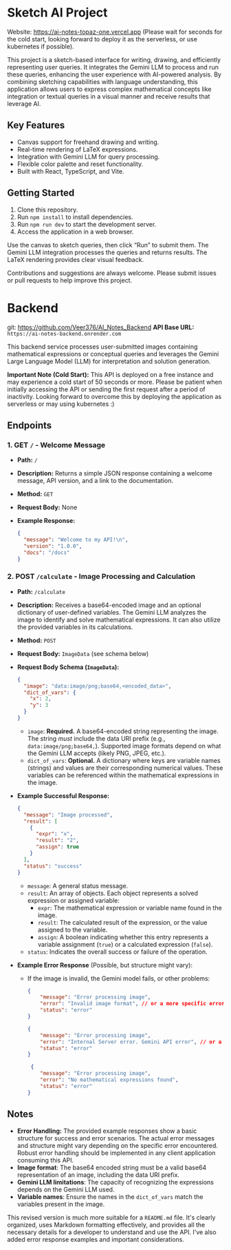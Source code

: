 # Sketch AI Project
Website: https://ai-notes-topaz-one.vercel.app (Please wait for seconds for the cold start, looking forward to deploy it as the serverless, or use kubernetes if possible).

This project is a sketch-based interface for writing, drawing, and efficiently representing user queries. It integrates the Gemini LLM to process and run these queries, enhancing the user experience with AI-powered analysis. By combining sketching capabilities with language understanding, this application allows users to express complex mathematical concepts like integration or textual queries in a visual manner and receive results that leverage AI.

## Key Features
- Canvas support for freehand drawing and writing.  
- Real-time rendering of LaTeX expressions.  
- Integration with Gemini LLM for query processing.  
- Flexible color palette and reset functionality.  
- Built with React, TypeScript, and Vite.  

## Getting Started
1. Clone this repository.  
2. Run `npm install` to install dependencies.  
3. Run `npm run dev` to start the development server.  
4. Access the application in a web browser.  

Use the canvas to sketch queries, then click “Run” to submit them. The Gemini LLM integration processes the queries and returns results. The LaTeX rendering provides clear visual feedback.  

Contributions and suggestions are always welcome. Please submit issues or pull requests to help improve this project.


# Backend 
git: https://github.com/Veer376/AI_Notes_Backend
**API Base URL:** `https://ai-notes-backend.onrender.com`

This backend service processes user-submitted images containing mathematical expressions or conceptual queries and leverages the Gemini Large Language Model (LLM) for interpretation and solution generation.

**Important Note (Cold Start):**  This API is deployed on a free instance and may experience a cold start of 50 seconds or more.  Please be patient when initially accessing the API or sending the first request after a period of inactivity. Looking forward to overcome this by deploying the application as serverless or may using kubernetes :)

## Endpoints

### 1. GET `/` - Welcome Message

*   **Path:** `/`
*   **Description:**  Returns a simple JSON response containing a welcome message, API version, and a link to the documentation.
*   **Method:** `GET`
*   **Request Body:** None
*   **Example Response:**

    ```json
    {
      "message": "Welcome to my API!\n",
      "version": "1.0.0",
      "docs": "/docs"
    }
    ```

### 2. POST `/calculate` - Image Processing and Calculation

*   **Path:** `/calculate`
*   **Description:**  Receives a base64-encoded image and an optional dictionary of user-defined variables.  The Gemini LLM analyzes the image to identify and solve mathematical expressions. It can also utilize the provided variables in its calculations.
*   **Method:** `POST`
*   **Request Body:**  `ImageData` (see schema below)
*   **Request Body Schema (`ImageData`):**

    ```json
    {
      "image": "data:image/png;base64,<encoded_data>",
      "dict_of_vars": {
        "x": 2,
        "y": 3
      }
    }
    ```

    *   `image`:  **Required.**  A base64-encoded string representing the image.  The string *must* include the data URI prefix (e.g., `data:image/png;base64,`).  Supported image formats depend on what the Gemini LLM accepts (likely PNG, JPEG, etc.).
    *   `dict_of_vars`: **Optional.** A dictionary where keys are variable names (strings) and values are their corresponding numerical values. These variables can be referenced within the mathematical expressions in the image.

*   **Example Successful Response:**

    ```json
    {
      "message": "Image processed",
      "result": [
        {
          "expr": "x",
          "result": "2",
          "assign": true
        }
      ],
      "status": "success"
    }
    ```
    * `message`: A general status message.
    *   `result`: An array of objects.  Each object represents a solved expression or assigned variable:
        *   `expr`: The mathematical expression or variable name found in the image.
        *   `result`: The calculated result of the expression, or the value assigned to the variable.
        *   `assign`:  A boolean indicating whether this entry represents a variable assignment (`true`) or a calculated expression (`false`).
    * `status`: Indicates the overall success or failure of the operation.

*   **Example Error Response** (Possible, but structure might vary):
    *   If the image is invalid, the Gemini model fails, or other problems:

        ```json
        {
            "message": "Error processing image",
            "error": "Invalid image format", // or a more specific error message
            "status": "error"
        }
        ```
        ```json
        {
            "message": "Error processing image",
            "error": "Internal Server error. Gemini API error", // or a more specific error message
            "status": "error"
        }
        ```
        ```json
         {
            "message": "Error processing image",
            "error": "No mathematical expressions found",
            "status": "error"
        }
        ```

## Notes

*   **Error Handling:** The provided example responses show a basic structure for success and error scenarios.  The actual error messages and structure might vary depending on the specific error encountered.  Robust error handling should be implemented in any client application consuming this API.
* **Image format**: The base64 encoded string must be a valid base64 representation of an image, including the data URI prefix.
* **Gemini LLM limitations**: The capacity of recognizing the expressions depends on the Gemini LLM used.
* **Variable names**: Ensure the names in the `dict_of_vars` match the variables present in the image.

This revised version is much more suitable for a `README.md` file. It's clearly organized, uses Markdown formatting effectively, and provides all the necessary details for a developer to understand and use the API. I've also added error response examples and important considerations.